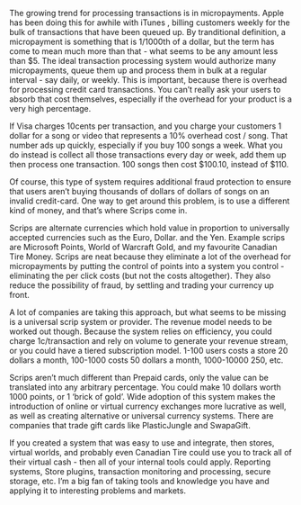 The growing trend for processing transactions is in micropayments. Apple has
been doing this for awhile with iTunes , billing customers weekly for the bulk
of transactions that have been queued up. By tranditional definition, a
micropayment is something that is 1/1000th of a dollar, but the term has come to
mean much more than that - what seems to be any amount less than $5. The ideal
transaction processing system would authorize many micropayments, queue them up
and process them in bulk at a regular interval - say daily, or weekly.  This is
important, because there is overhead for processing credit card transactions.
You can’t really ask your users to absorb that cost themselves, especially if
the overhead for your product is a very high percentage.

If Visa charges 10cents per transaction, and you charge your customers 1 dollar
for a song or video that represents a 10% overhead cost / song. That number ads
up quickly, especially if you buy 100 songs a week. What you do instead is
collect all those transactions every day or week, add them up then process one
transaction. 100 songs then cost $100.10, instead of $110.

Of course, this type of system requires additional fraud protection to ensure
that users aren’t buying thousands of dollars of dollars of songs on an invalid
credit-card. One way to get around this problem, is to use a different kind of
money, and that’s where Scrips come in.

Scrips are alternate currencies which hold value in proportion to universally
accepted currencies such as the Euro, Dollar. and the Yen. Example scrips are
Microsoft Points, World of Warcraft Gold, and my favourite Canadian Tire Money.
Scrips are neat because they eliminate a lot of the overhead for micropayments
by putting the control of points into a system you control - eliminating the per
click costs (but not the costs altogether). They also reduce the possibility of
fraud, by settling and trading your currency up front.

A lot of companies are taking this approach, but what seems to be missing is a
universal scrip system or provider. The revenue model needs to be worked out
though. Because the system relies on efficiency, you could charge 1c/transaction
and rely on volume to generate your revenue stream, or you could have a tiered
subscription model. 1-100 users costs a store 20 dollars a month, 100-1000 costs
50 dollars a month, 1000-10000 250, etc.

Scrips aren’t much different than Prepaid cards, only the value can be
translated into any arbitrary percentage. You could make 10 dollars worth 1000
points, or 1 ‘brick of gold’. Wide adoption of this system makes the
introduction of online or virtual currency exchanges more lucrative as well, as
well as creating alternative or universal currency systems. There are companies
that trade gift cards like PlasticJungle and SwapaGift.

If you created a system that was easy to use and integrate, then stores, virtual
worlds, and probably even Canadian Tire could use you to track all of their
virtual cash - then all of your internal tools could apply. Reporting systems,
Store plugins, transaction monitoring and processing, secure storage, etc. I’m a
big fan of taking tools and knowledge you have and applying it to interesting
problems and markets.

